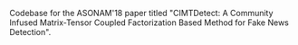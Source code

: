 
Codebase for the ASONAM'18 paper titled "CIMTDetect: A Community Infused Matrix-Tensor Coupled Factorization Based Method for Fake News Detection". 
